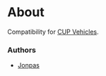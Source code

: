 # About

Compatibility for [CUP Vehicles](http://cup-arma3.org/).

### Authors

- [Jonpas](http://github.com/jonpas)
